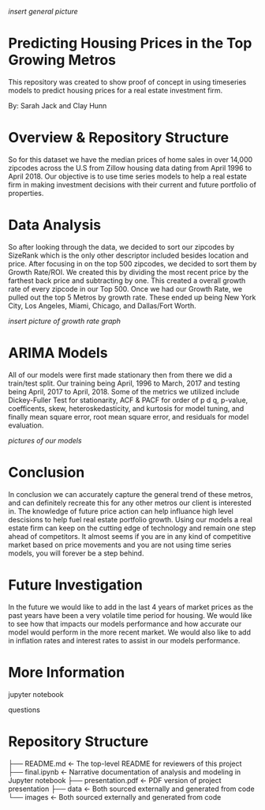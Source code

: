 *insert general picture*

# Predicting Housing Prices in the Top Growing Metros
This repository was created to show proof of concept in using timeseries models to predict housing prices for a real estate investment firm.

By: Sarah Jack and Clay Hunn


# Overview & Repository Structure
So for this dataset we have the median prices of home sales in over 14,000 zipcodes across the U.S from Zillow housing data dating from April 1996 to April 2018.  Our objective is to use time series models to help a real estate firm in making investment decisions with their current and future portfolio of properties.  








# Data Analysis
So after looking through the data, we decided to sort our zipcodes by SizeRank which is the only other descriptor included besides location and price.  After focusing in on the top 500 zipcodes, we decided to sort them by Growth Rate/ROI. We created this by dividing the most recent price by the farthest back price and subtracting by one.  This created a overall growth rate of every zipcode in our Top 500.  Once we had our Growth Rate, we pulled out the top 5 Metros by growth rate. These ended up being New York City, Los Angeles, Miami, Chicago, and Dallas/Fort Worth.  

*insert picture of growth rate graph*



# ARIMA Models
All of our models were first made stationary then from there we did a train/test split. Our training being April, 1996 to March, 2017 and testing being April, 2017 to April, 2018.  Some of the metrics we utilized include Dickey-Fuller Test for stationarity, ACF & PACF for  order of p d q, p-value, coefficents, skew, heteroskedasticity, and kurtosis for model tuning, and finally mean square error, root mean square error, and residuals for model evaluation.


*pictures of our models*

# Conclusion
In conclusion we can accurately capture the general trend of these metros, and can definitely recreate this for any other metros our client is interested in.  The knowledge of future price action can help influance high level descisions to help fuel real estate portfolio growth.  Using our models a real estate firm can keep on the cutting edge of technology and remain one step ahead of competitors.  It almost seems if you are in any kind of competitive market based on price movements and you are not using time series models, you will forever be a step behind.  



# Future Investigation
In the future we would like to add in the last 4 years of market prices as the past years have been a very volatile time period for housing. We would like to see how that impacts our models performance and how accurate our model would perform in the more recent market.  We would also like to add in inflation rates and interest rates to assist in our models performance.   



# More Information
jupyter notebook 

questions 



# Repository Structure

├── README.md                        <- The top-level README for reviewers of this project
├── final.ipynb                      <- Narrative documentation of analysis and modeling in Jupyter notebook
├── presentation.pdf                 <- PDF version of project presentation
├── data                             <- Both sourced externally and generated from code
└── images                           <- Both sourced externally and generated from code

